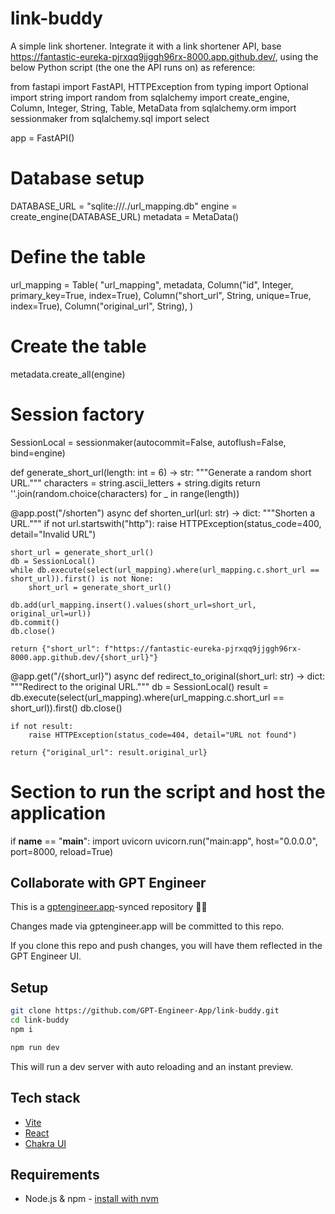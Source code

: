 # link-buddy

A simple link shortener. Integrate it with a link shortener API, base https://fantastic-eureka-pjrxqq9jjggh96rx-8000.app.github.dev/, using the below Python script (the one the API runs on) as reference:

from fastapi import FastAPI, HTTPException
from typing import Optional
import string
import random
from sqlalchemy import create_engine, Column, Integer, String, Table, MetaData
from sqlalchemy.orm import sessionmaker
from sqlalchemy.sql import select

app = FastAPI()

# Database setup
DATABASE_URL = "sqlite:///./url_mapping.db"
engine = create_engine(DATABASE_URL)
metadata = MetaData()

# Define the table
url_mapping = Table(
    "url_mapping",
    metadata,
    Column("id", Integer, primary_key=True, index=True),
    Column("short_url", String, unique=True, index=True),
    Column("original_url", String),
)

# Create the table
metadata.create_all(engine)

# Session factory
SessionLocal = sessionmaker(autocommit=False, autoflush=False, bind=engine)

def generate_short_url(length: int =  6) -> str:
    """Generate a random short URL."""
    characters = string.ascii_letters + string.digits
    return ''.join(random.choice(characters) for _ in range(length))

@app.post("/shorten")
async def shorten_url(url: str) -> dict:
    """Shorten a URL."""
    if not url.startswith("http"):
        raise HTTPException(status_code=400, detail="Invalid URL")
    
    short_url = generate_short_url()
    db = SessionLocal()
    while db.execute(select(url_mapping).where(url_mapping.c.short_url == short_url)).first() is not None:
        short_url = generate_short_url()
    
    db.add(url_mapping.insert().values(short_url=short_url, original_url=url))
    db.commit()
    db.close()
    
    return {"short_url": f"https://fantastic-eureka-pjrxqq9jjggh96rx-8000.app.github.dev/{short_url}"}

@app.get("/{short_url}")
async def redirect_to_original(short_url: str) -> dict:
    """Redirect to the original URL."""
    db = SessionLocal()
    result = db.execute(select(url_mapping).where(url_mapping.c.short_url == short_url)).first()
    db.close()
    
    if not result:
        raise HTTPException(status_code=404, detail="URL not found")
    
    return {"original_url": result.original_url}

# Section to run the script and host the application
if __name__ == "__main__":
    import uvicorn
    uvicorn.run("main:app", host="0.0.0.0", port=8000, reload=True)

## Collaborate with GPT Engineer

This is a [gptengineer.app](https://gptengineer.app)-synced repository 🌟🤖

Changes made via gptengineer.app will be committed to this repo.

If you clone this repo and push changes, you will have them reflected in the GPT Engineer UI.

## Setup

```sh
git clone https://github.com/GPT-Engineer-App/link-buddy.git
cd link-buddy
npm i
```

```sh
npm run dev
```

This will run a dev server with auto reloading and an instant preview.

## Tech stack

- [Vite](https://vitejs.dev/)
- [React](https://react.dev/)
- [Chakra UI](https://chakra-ui.com/)

## Requirements

- Node.js & npm - [install with nvm](https://github.com/nvm-sh/nvm#installing-and-updating)
